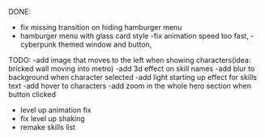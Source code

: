 DONE:

- fix missing transition on hiding hamburger menu
- hamburger menu with glass card style
  -fix animation speed too fast,
  -cyberpunk themed window and button,

TODO:
-add image that moves to the left when showing characters(idea: bricked wall moving into metro)
-add 3d effect on skill names
-add blur to background when character selected
-add light starting up effect for skills text
-add hover to characters
-add zoom in the whole hero section when button clicked

- level up animation fix
- fix level up shaking
- remake skills list
